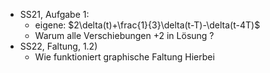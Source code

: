 - SS21, Aufgabe 1:
	- eigene: $2\delta(t)+\frac{1}{3}\delta(t-T)-\delta(t-4T)$
	- Warum alle Verschiebungen +2 in Lösung ?
- SS22, Faltung, 1.2)
	- Wie funktioniert graphische Faltung Hierbei
